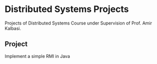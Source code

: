 # Distributed Systems Projects
Projects of Distributed Systems Course under Supervision of Prof. Amir Kalbasi.

## Project
Implement a simple RMI in Java
